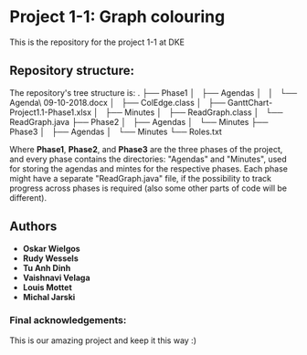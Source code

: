 # Project 1-1: Graph colouring
This is the repository for the project 1-1 at DKE

## Repository structure:
The repository's tree structure is:
.
├── Phase1
│   ├── Agendas
│   │   └── Agenda\ 09-10-2018.docx
│   ├── ColEdge.class
│   ├── GanttChart-Project1.1-Phase1.xlsx
│   ├── Minutes
│   ├── ReadGraph.class
│   └── ReadGraph.java
├── Phase2
│   ├── Agendas
│   └── Minutes
├── Phase3
│   ├── Agendas
│   └── Minutes
└── Roles.txt

Where **Phase1**, **Phase2**, and **Phase3** are the three phases of the project, and every phase contains the directories: "Agendas" and "Minutes", used for storing the agendas and mintes for the respective phases. Each phase might have a separate "ReadGraph.java" file, if the possibility to track progress across phases is required (also some other parts of code will be different).

## Authors
* **Oskar Wielgos**
* **Rudy Wessels**
* **Tu Anh Dinh**
* **Vaishnavi Velaga**
* **Louis Mottet**
* **Michal Jarski**

### Final acknowledgements:
This is our amazing project and keep it this way :)  
